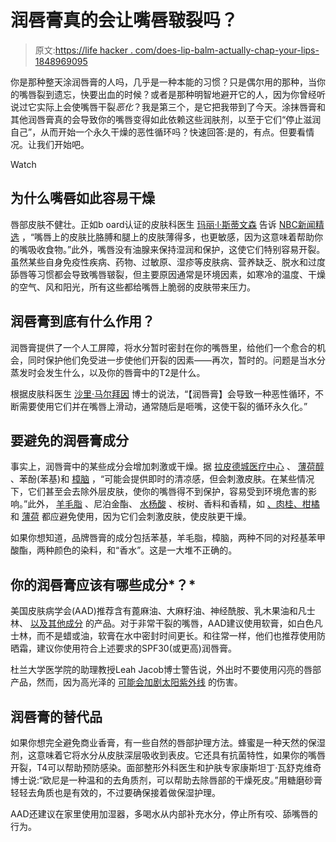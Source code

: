 # 润唇膏真的会让嘴唇皲裂吗？

> 原文:[https://life hacker . com/does-lip-balm-actually-chap-your-lips-1848969095](https://lifehacker.com/does-lip-balm-actually-chap-your-lips-1848969095)

你是那种整天涂润唇膏的人吗，几乎是一种本能的习惯？只是偶尔用的那种，当你的嘴唇裂到遗忘，快要出血的时候？或者是那种明智地避开它的人，因为你曾经听说过它实际上会使嘴唇干裂*恶化*？我是第三个，是它把我带到了今天。涂抹唇膏和其他润唇膏真的会导致你的嘴唇变得如此依赖这些润肤剂，以至于它们“停止滋润自己”，从而开始一个永久干燥的恶性循环吗？快速回答:是的，有点。但要看情况。让我们开始吧。

Watch

## 为什么嘴唇如此容易干燥

唇部皮肤不健壮。正如b oard认证的皮肤科医生 [玛丽·l·斯蒂文森](https://nyulangone.org/doctors/1336430081/mary-l-stevenson) 告诉 [NBC新闻精选](https://www.nbcnews.com/select/lifestyle/best-chapped-lips-treatments-balms-ncna1138176) ，“嘴唇上的皮肤比胳膊和腿上的皮肤薄得多，也更敏感，因为这意味着帮助你的嘴吸收食物。”此外，嘴唇没有油腺来保持湿润和保护，这使它们特别容易开裂。虽然某些自身免疫性疾病、药物、过敏原、湿疹等皮肤病、营养缺乏、脱水和过度舔唇等习惯都会导致嘴唇皲裂，但主要原因通常是环境因素，如寒冷的温度、干燥的空气、风和阳光，所有这些都给嘴唇上脆弱的皮肤带来压力。

## 润唇膏到底有什么作用？

润唇膏提供了一个人工屏障，将水分暂时密封在你的嘴唇里，给他们一个愈合的机会，同时保护他们免受进一步使他们开裂的因素——再次，暂时的。问题是当水分蒸发时会发生什么，以及你的唇膏中的T2是什么。

根据皮肤科医生 [沙里·马尔拜因](https://www.nbcnews.com/select/lifestyle/best-chapped-lips-treatments-balms-ncna1138176) 博士的说法，“【润唇膏】会导致一种恶性循环，不断需要使用它们并在嘴唇上滑动，通常随后是咂嘴，这使干裂的循环永久化。”

## 要避免的润唇膏成分

事实上，润唇膏中的某些成分会增加刺激或干燥。据 [拉皮德城医疗中心](https://rapidcitymedicalcenter.com/ask-a-dermatologist-what-lip-balm-ingredients-to-avoid/) 、 [薄荷醇](https://thebeautybrains.com/2008/03/is-menthol-lip-balm-bad-for-you/) 、苯酚(苯基)和 [樟脑](https://rapidcitymedicalcenter.com/ask-a-dermatologist-what-lip-balm-ingredients-to-avoid/) ，“可能会提供即时的清凉感，但会刺激皮肤。在某些情况下，它们甚至会去除外层皮肤，使你的嘴唇得不到保护，容易受到环境危害的影响。”此外， [羊毛脂](https://www.aad.org/public/everyday-care/skin-care-basics/dry/heal-dry-chapped-lips) 、尼泊金酯、 [水杨酸](https://health.clevelandclinic.org/7-signs-your-lip-balm-use-is-just-a-bad-habit/#:~:text=%E2%80%9CLip%20balms%20containing%20ingredients%20like,the%20skin%2C%20like%20an%20exfoliant.) 、桉树、香料和香精，如 [、肉桂、柑橘](https://www.aad.org/public/everyday-care/skin-care-basics/dry/heal-dry-chapped-lips) 和 [薄荷](https://www.livescience.com/64128-does-chapstick-dry-lips.html) 都应避免使用，因为它们会刺激皮肤，使皮肤更干燥。

如果你想知道，品牌唇膏的成分包括苯基，羊毛脂，樟脑，两种不同的对羟基苯甲酸酯，两种颜色的染料，和“香水”。这是一大堆不正确的。

## 你的润唇膏应该有哪些成分*？*

美国皮肤病学会(AAD)推荐含有蓖麻油、大麻籽油、神经酰胺、乳木果油和凡士林、 [以及其他成分](https://www.aad.org/public/everyday-care/skin-care-basics/dry/heal-dry-chapped-lips) 的产品。对于非常干裂的嘴唇，AAD建议使用软膏，如白色凡士林，而不是蜡或油，软膏在水中密封时间更长。和往常一样，他们也推荐使用防晒霜，建议你使用符合上述要求的SPF30(或更高)润唇膏。

杜兰大学医学院的助理教授Leah Jacob博士警告说，外出时不要使用闪亮的唇部产品，然而，因为高光泽的 [可能会加剧太阳紫外线](https://www.livescience.com/64128-does-chapstick-dry-lips.html) 的伤害。

## 润唇膏的替代品

如果你想完全避免商业香膏，有一些自然的唇部护理方法。蜂蜜是一种天然的保湿剂，这意味着它将水分从皮肤深层吸收到表皮。它还具有抗菌特性，如果你的嘴唇开裂，T4可以帮助预防感染。面部整形外科医生和护肤专家康斯坦丁·瓦舒克维奇博士说:“欧尼是一种温和的去角质剂，可以帮助去除唇部的干燥死皮。”用糖磨砂膏轻轻去角质也是有效的，不过要确保接着做保湿护理。

AAD还建议在家里使用加湿器，多喝水从内部补充水分，停止所有咬、舔嘴唇的行为。